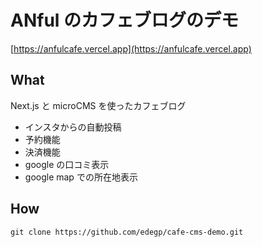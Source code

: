 # ANful のカフェブログのデモ

[https://anfulcafe.vercel.app](https://anfulcafe.vercel.app)

## What

Next.js と microCMS を使ったカフェブログ

- インスタからの自動投稿
- 予約機能
- 決済機能
- google の口コミ表示
- google map での所在地表示

## How

```
git clone https://github.com/edegp/cafe-cms-demo.git
```
